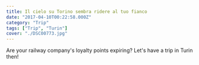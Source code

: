 ```yaml
---
title: Il cielo su Torino sembra ridere al tuo fianco
date: "2017-04-10T00:22:58.000Z"
category: "Trip"
tags: ["Trip", "Turin"]
cover: "./DSC00773.jpg"
---
```


Are your railway company's loyalty points expiring? Let's have a trip in Turin then!